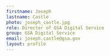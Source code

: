 ```yaml
---
firstname: Joseph
lastname: Castle
photo: joseph_castle.jpg
role: Director of GSA Digital Service
group: GSA Digital Service
email: joseph.castle@gsa.gov
layout: profile
---
```

